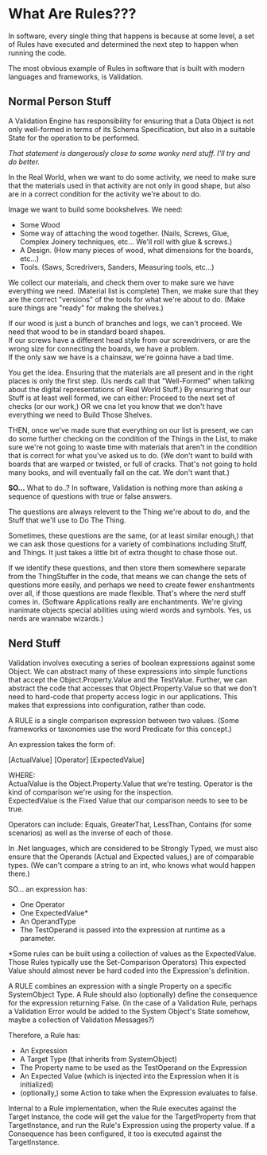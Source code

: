 # What Are Rules???

In software, every single thing that happens is because at some level, a set of Rules have executed and determined the next step to happen when running the code.  

The most obvious example of Rules in software that is built with modern languages and frameworks, is Validation. 

## Normal Person Stuff
A Validation Engine has responsibility for ensuring that a Data Object is not only well-formed in terms of its Schema Specification, but also in a suitable State for the operation to be performed.  

*That statement is dangerously close to some wonky nerd stuff.  I'll try and do better.*  

In the Real World, when we want to do some activity, we need to make sure that the materials used in that activity are not only in good shape, but also are in a correct condition for the activity we're about to do.  

Image we want to build some bookshelves.  We need:
 * Some Wood
 * Some way of attaching the wood together.  (Nails, Screws, Glue, Complex Joinery techniques, etc...  We'll roll with glue & screws.)
 * A Design.  (How many pieces of wood, what dimensions for the boards, etc...)
 * Tools.  (Saws, Scredrivers, Sanders, Measuring tools, etc...)

We collect our materials, and check them over to make sure we have everything we need.  (Material list is complete)
Then, we make sure that they are the correct "versions" of the tools for what we're about to do.  (Make sure things are "ready" for makng the shelves.)

If our wood is just a bunch of branches and logs, we can't proceed.  We need that wood to be in standard board shapes.  
If our screws have a different head style from our screwdrivers, or are the wrong size for connecting the boards, we have a problem.  
If the only saw we have is a chainsaw, we're goinna have a bad time.  

You get the idea.  Ensuring that the materials are all present and in the right places is only the first step.  (Us nerds call that "Well-Formed" when talking about the digital representations of Real World Stuff.)  By ensuring that our Stuff is at least well formed, we can either:  Proceed to the next set of checks (or our work,) OR we cna let you know that we don't have everything we need to Build Those Shelves. 

THEN, once we've made sure that everything on our list is present, we can do some further checking on the condition of the Things in the List, to make sure we're not going to waste time with materials that aren't in the condition that is correct for what you've asked us to do.  (We don't want to build with boards that are warped or twisted, or full of cracks.  That's not going to hold many books, and will eventually fall on the cat.  We don't want that.)

**SO...** What to do..?
In software, Validation is nothing more than asking a sequence of questions with true or false answers.  

The questions are always relevent to the Thing we're about to do, and the Stuff that we'll use to Do The Thing.  

Sometimes, these questions are the same, (or at least similar enough,) that we can ask those questions for a variety of combinations including Stuff, and Things.  It just takes a little bit of extra thought to chase those out.  

If we identify these questions, and then store them somewhere separate from the ThingStuffer in the code, that means we can change the sets of questions more easily, and perhaps we need to create fewer enshantments over all, if those questions are made flexible.  That's where the nerd stuff comes in.  (Software Applications really are enchantments.  We're giving inanimate objects special abilities using wierd words and symbols.  Yes, us nerds are wannabe wizards.)

## Nerd Stuff

Validation involves executing a series of boolean expressions against some Object.
We can abstract many of these expressions into simple functions that accept the Object.Property.Value and the TestValue.
Further, we can abstract the code that accesses that Object.Property.Value so that we don't need to hard-code that property access logic in our applications.  This makes that expressions into configuration, rather than code.

A RULE is a single comparison expression between two values.  (Some frameworks or taxonomies use the word Predicate for this concept.)  

An expression takes the form of:  

\[ActualValue\]  \[Operator\]  \[ExpectedValue\]  

WHERE:  
ActualValue is the Object.Property.Value that we're testing.
Operator is the kind of comparison we're using for the inspection.  
ExpectedValue is the Fixed Value that our comparison needs to see to be true.  

Operators can include:  Equals, GreaterThat, LessThan, Contains (for some scenarios) as well as the inverse of each of those.

In .Net languages, which are considered to be Strongly Typed, we must also ensure that the Operands (Actual and Expected values,) are of comparable types.  (We can't compare a string to an int, who knows what would happen there.)

SO... an expression has:  
 * One Operator
 * One ExpectedValue*
 * An OperandType
 * The TestOperand is passed into the expression at runtime as a parameter.

*Some rules can be built using a collection of values as the ExpectedValue.  Those Rules typically use the Set-Comparison Operators)  This expected Value should almost never be hard coded into the Expression's definition.

A RULE combines an expression with a single Property on a specific SystemObject Type.  A Rule should also (optionally) define the consequence for the expression returning False.  (In the case of a Validation Rule, perhaps a Validation Error would be added to the System Object's State somehow, maybe a collection of Validation Messages?)

Therefore, a Rule has:  
 * An Expression
 * A Target Type (that inherits from SystemObject)
 * The Property name to be used as the TestOperand on the Expression
 * An Expected Value (which is injected into the Expression when it is initialized)
 * (optionally,) some Action to take when the Expression evaluates to false.

Internal to a Rule implementation, when the Rule executes against the Target Instance, the code will get the value for the TargetProperty from that TargetInstance, and run the Rule's Expression using the property value.  If a Consequence has been configured, it too is executed against the TargetInstance.

